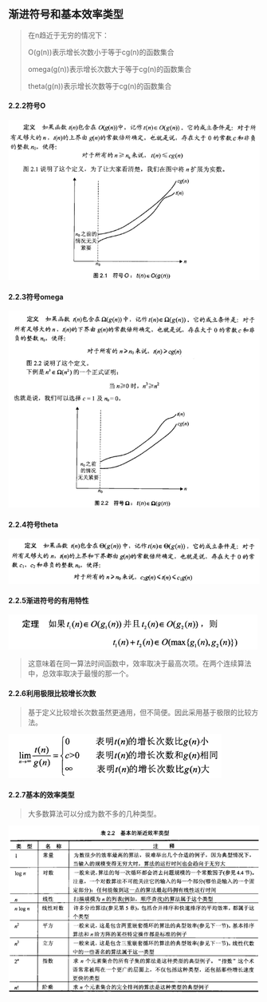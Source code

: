 ## 渐进符号和基本效率类型

> 在n趋近于无穷的情况下：
>
> O(g(n))表示增长次数小于等于cg(n)的函数集合
>
> omega(g(n))表示增长次数大于等于cg(n)的函数集合
>
> theta(g(n))表示增长次数等于cg(n)的函数集合

#### 2.2.2符号O

![](picture/符号O的定义.png)

#### 2.2.3符号omega

![](picture/符号omega的定义.png)

#### 2.2.4符号theta

![](picture/符号theta的定义.png)



#### 2.2.5渐进符号的有用特性

![](picture/定理O的一般特性.png)

> 这意味着在同一算法时间函数中，效率取决于最高次项。在两个连续算法中，总效率取决于最慢的那一个。

#### 2.2.6利用极限比较增长次数

> 基于定义比较增长次数虽然更通用，但不简便。因此采用基于极限的比较方法。

![](picture/基于极限的比较方法.png)

#### 2.2.7基本的效率类型

> 大多数算法可以分成为数不多的几种类型。

![](picture/基本效率类型.png)

